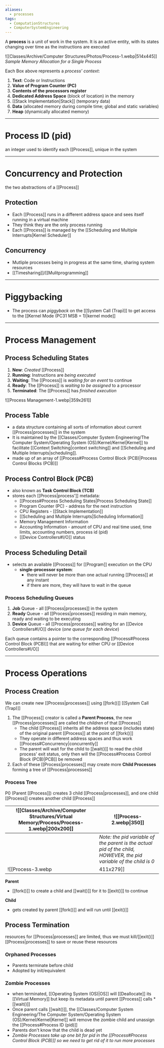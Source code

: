 ```yaml
---
aliases:
  - processes
tags:
  - ComputationStructures
  - ComputerSystemEngineering
---
```

A **process** is a unit of work in the system. It is an active entity, with its states changing over time as the instructions are executed

![[Classes/Archive/Computer Structures/Photos/Process-1.webp|514x445]]
*Sample Memory Allocation for a Single Process* 

Each Box above represents a *process' context*:
1. **Text**: Code or Instructions
2. **Value of Program Counter (PC)**
3. **Contents of the processors register**
4. **Dedicated Address Space** (block of location) in the memory
5. [[Stack Implementation|Stack]] (temporary data)
6. **Data** (allocated memory during compile time; global and static variables)
7. **Heap** (dynamically allocated memory)
___
# Process ID (pid)
an integer used to identify each [[Process]], unique in the system

___
# Concurrency and Protection
the two abstractions of a [[Process]]

## Protection
- Each [[Process]] runs in a different address space and sees itself running in a virtual machine
- They think they are the only process running
- Each [[Process]] is managed by the [[Scheduling and Multiple Interrupts|Kernel Scheduler]] 

## Concurrency
- Mutliple processes being in progress at the same time, sharing system resources
- [[Timesharing]]/[[Mulitprogramming]]

___
# Piggybacking
- The process can *piggyback* on the [[System Call (Trap)]] to get access to the [[Kernel Mode (PC31 MSB = 1)|kernel mode]]

___
# Process Management
## Process Scheduling States
1. **New**: *Created* [[Process]]
2. **Running**: Instructions are *being executed*
3. **Waiting**: The [[Process]] is *waiting for an event* to continue
4. **Ready**: The [[Process]] is *waiting to be assigned* to a processor
5. **Terminated**: The [[Process]] has *finished execution*

![[Process Management-1.webp|359x261]]

## Process Table
- a data structure containing all sorts of information about current [[Process|processes]] in the system
- It is maintained by the [[Classes/Computer System Engineering/The Computer System/Operating System (OS)/Kernel/Kernel|Kernel]] to facilitate [[Context Switching|context switching]] and [[Scheduling and Multiple Interrupts|scheduling]].
- made up of an array of [[Process#Process Control Block (PCB)|Process Control Blocks (PCB)]]  


## Process Control Block (PCB)
- also known as **Task Control Block (TCB)**
- stores each [[Process|process']] metadata:
	- [[Process#Process Scheduling States|Process Scheduling State]]
	-  Program Counter (PC) - address for the next instruction
	- CPU Registers - [[Stack Implementation]]
	- [[Scheduling and Multiple Interrupts|Scheduling Information]]
	- Memory Management Information
	- Accounting Information - amount of CPU and real time used, time limits, accounting numbers, process id (pid)
	- [[Device Controllers#I/O]] status

## Process Scheduling Detail
- selects an available [[Process]] for [[Program]] execution on the CPU
	- **single-processor system**: 
		- there will never be more than one actual running [[Process]] at any instant
		- if there are more, they will have to wait in the queue

### Process Scheduling Queues
1. **Job** Queue - all [[Process|processes]] in the system
2. **Ready** Queue - all [[Process|processes]] residing in main memory, ready and waiting to be executing
3. **Device** Queue - all [[Process|processes]] waiting for an [[Device Controllers#I/O]] device (*one queue for each device*)

Each queue contains a pointer to the corresponding [[Process#Process Control Block (PCB)]] that are waiting for either CPU or [[Device Controllers#I/O]] 
___
# Process Operations
## Process Creation
We can create new [[Process|processes]] using [[fork()]] [[System Call (Trap)]] 
1. The [[Process]] creator is called a **Parent Process**, the new [[Process|processes]] are called the *children* of that [[Process]]
	- The child [[Process]] inherits all the address space (includes state) of the original parent [[Process]] at the point of [[fork()]]
	- They operate in different address spaces and thus work [[Process#Concurrency|concurrently]]
	- The parent will wait for the child to [[wait()]] to read the child process' exit status, only then will the [[Process#Process Control Block (PCB)|PCB]] be removed
2. Each of these [[Process|processes]] may create more **Child Processes** forming a tree of [[Process|processes]]

### Process Tree
P0 (Parent [[Process]]) creates 3 child [[Process|processes]], and one child [[Process]] creates another child [[Process]]

| ![[Classes/Archive/Computer Structures/Virtual Memory/Process/Process-1.webp\|200x200]] | ![[Process-2.webp\|350]]                                                                                            |
| --------------------------- | ------------------------------------------------------------------------------------------------------------------ |
|                             | *Note: the pid variable of the parent is the actual pid of the child, HOWEVER, the pid variable of the child is 0* |
![[Process-3.webp|411x279]]

**Parent**
- [[fork()]] to create a child and [[wait()]] for it to [[exit()]] to continue

**Child**
- gets created by parent [[fork()]] and will run until [[exit()]]

## Process Termination
resources for [[Process|processes]] are limited, thus we must kill/[[exit()]] [[Process|processes]] to save or reuse these resources

### Orphaned Processes
- Parents terminate before child
- Adopted by init/equivalent

### Zombie Processes
- when terminated, [[Operating System (OS)|OS]] will [[Deallocate]] its [[Virtual Memory]] but keep its metadata until parent [[Process]] calls *[[wait()]]
- Once parent calls [[wait()]], the [[Classes/Computer System Engineering/The Computer System/Operating System (OS)/Kernel/Kernel|Kernel]] will remove the zombie child and unassign the [[Process#Process ID (pid)]]
- Parents don't know that the child is dead yet
- *Zombie Processes take up one bit for pid in the [[Process#Process Control Block (PCB)]] so we need to get rid of it to run more processes* 